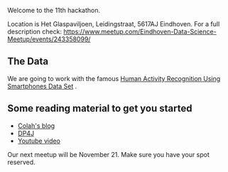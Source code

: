 Welcome to the 11th hackathon.

Location is Het Glaspaviljoen, Leidingstraat, 5617AJ Eindhoven.
For a full description check: https://www.meetup.com/Eindhoven-Data-Science-Meetup/events/243358099/

## The Data
We are going to work with the famous [
Human Activity Recognition Using Smartphones Data Set](https://archive.ics.uci.edu/ml/datasets/human+activity+recognition+using+smartphones) . 


## Some reading material  to get you started
 - [Colah's blog](http://colah.github.io/posts/2015-08-Understanding-LSTMs/)
 - [DP4J](https://deeplearning4j.org/lstm.html)
 - [Youtube video](https://www.youtube.com/watch?v=WCUNPb-5EYI&t=547s)

Our next meetup will be November 21. Make sure you have your spot reserved.

